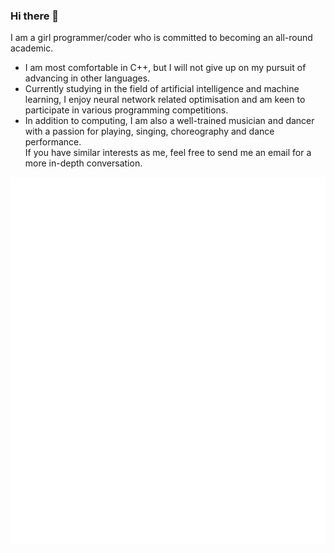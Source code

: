 ### Hi there 👋
I am a girl programmer/coder who is committed to becoming an all-round academic. 
- I am most comfortable in C++, but I will not give up on my pursuit of advancing in other languages. 
- Currently studying in the field of artificial intelligence and machine learning, I enjoy neural network related optimisation and am keen to participate in various programming competitions. 
- In addition to computing, I am also a well-trained musician and dancer with a passion for playing, singing, choreography and dance performance. <br>
If you have similar interests as me, feel free to send me an email for a more in-depth conversation.

<img align="left" src="https://github.com/zishanqin/github-stats/blob/master/generated/overview.svg">
<img align="right" src="https://github.com/zishanqin/github-stats/blob/master/generated/languages.svg">
<!--
**zishanqin/zishanqin** is a ✨ _special_ ✨ repository because its `README.md` (this file) appears on your GitHub profile.

Here are some ideas to get you started:

- 🔭 I’m currently working on ...
- 🌱 I’m currently learning ...
- 👯 I’m looking to collaborate on ...
- 🤔 I’m looking for help with ...
- 💬 Ask me about ...
- 📫 How to reach me: ...
- 😄 Pronouns: ...
- ⚡ Fun fact: ...
-->
